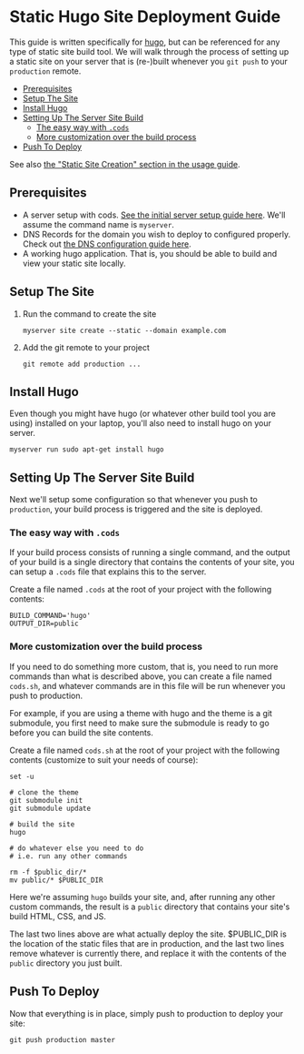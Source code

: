 # Static Hugo Site Deployment Guide

This guide is written specifically for [hugo](https://gohugo.io), but can be
referenced for any type of static site build tool. We will walk through the
process of setting up a static site on your server that is (re-)built whenever
you `git push` to your `production` remote.

* [Prerequisites](#prerequisites)
* [Setup The Site](#setup-the-site)
* [Install Hugo](#install-hugo)
* [Setting Up The Server Site Build](#setting-up-the-server-site-build)
    * [The easy way with `.cods`](#the-easy-way-with-cods)
    * [More customization over the build process](#more-customization-over-the-build-process)
* [Push To Deploy](#push-to-deploy)

See also [the "Static Site Creation" section in the usage guide](usage.md#static-site-creation).

## Prerequisites

- A server setup with cods. [See the initial server setup guide
  here](initial-server-setup.md). We'll assume the command name is `myserver`.
- DNS Records for the domain you wish to deploy to configured properly. Check
  out [the DNS configuration guide here](dns-configuration.md).
- A working hugo application. That is, you should be able to build and view your
  static site locally.

## Setup The Site

1. Run the command to create the site

    ```
    myserver site create --static --domain example.com
    ```

2. Add the git remote to your project

    ```
    git remote add production ...
    ```

## Install Hugo

Even though you might have hugo (or whatever other build tool you are using)
installed on your laptop, you'll also need to install hugo on your server.

```
myserver run sudo apt-get install hugo
```

## Setting Up The Server Site Build

Next we'll setup some configuration so that whenever you push to `production`,
your build process is triggered and the site is deployed.

### The easy way with `.cods`

If your build process consists of running a single command, and the output of
your build is a single directory that contains the contents of your site, you
can setup a `.cods` file that explains this to the server.

Create a file named `.cods` at the root of your project with the following
contents:

```
BUILD_COMMAND='hugo'
OUTPUT_DIR=public
```

### More customization over the build process

If you need to do something more custom, that is, you need to run more commands
than what is described above, you can create a file named `cods.sh`, and
whatever commands are in this file will be run whenever you push to production.

For example, if you are using a theme with hugo and the theme is a git
submodule, you first need to make sure the submodule is ready to go before you
can build the site contents.

Create a file named `cods.sh` at the root of your project with the following
contents (customize to suit your needs of course):

```
set -u

# clone the theme
git submodule init
git submodule update

# build the site
hugo

# do whatever else you need to do
# i.e. run any other commands

rm -f $public_dir/*
mv public/* $PUBLIC_DIR
```

Here we're assuming `hugo` builds your site, and, after running any other custom
commands, the result is a `public` directory that contains your site's build
HTML, CSS, and JS.

The last two lines above are what actually deploy the site. $PUBLIC_DIR is the
location of the static files that are in production, and the last two lines
remove whatever is currently there, and replace it with the contents of the
`public` directory you just built.

## Push To Deploy

Now that everything is in place, simply push to production to deploy your site:

```
git push production master
```
